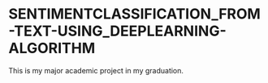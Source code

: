 # SENTIMENTCLASSIFICATION_FROM-TEXT-USING_DEEPLEARNING-ALGORITHM
This is my major academic project in my graduation.
